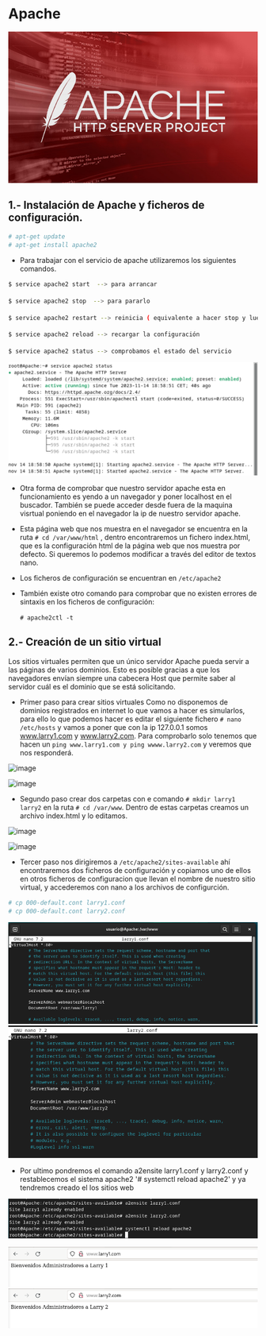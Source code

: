 # Apache

![image](/img/apache-releases-update-for-leading-http-server-showcase_image-2-a-18208.jpg)

## 1.- Instalación de Apache y ficheros de configuración.

```sh
# apt-get update
# apt-get install apache2
```
 
 - Para trabajar con el servicio de apache utilizaremos los siguientes comandos.
  
```sh
$ service apache2 start  --> para arrancar

$ service apache2 stop  --> para pararlo

$ service apache2 restart --> reinicia ( equivalente a hacer stop y luego start )

$ service apache2 reload --> recargar la configuración

$ service apache2 status --> comprobamos el estado del servicio
```

![image](/img/apache1.png)

- Otra forma de comprobar que nuestro servidor apache esta en funcionamiento es yendo a un navegador y poner localhost en el buscador. También se puede acceder desde fuera de la maquina visrtual poniendo en el navegador la ip de nuestro servidor apache.

- Esta página web que nos muestra en el navegador se encuentra en la ruta  `# cd /var/www/html` , dentro encontraremos un fichero index.html, que es la configuración html de la página web que nos muestra por defecto. Si queremos lo podemos modificar a través del editor de textos nano.

- Los ficheros de configuración se encuentran en  ``` /etc/apache2 ```
- También existe otro comando para comprobar que no existen errores de sintaxis en los ficheros de configuración:
  
  ``` # apache2ctl -t ```

## 2.- Creación de un sitio virtual

Los sitios virtuales permiten que un único servidor Apache pueda servir a las páginas de varios dominios. Esto es posible gracias a que los navegadores envían siempre una cabecera Host que permite saber al servidor cuál es el dominio que se está solicitando.

- Primer paso para crear sitios virtuales
  Como no disponemos de dominios registrados en internet lo que vamos a hacer es simularlos, para ello lo que podemos hacer es editar el siguiente fichero ``` # nano /etc/hosts ``` y vamos a poner que con la ip 127.0.0.1 somos www.larry1.com y www.larry2.com. Para comprobarlo solo tenemos que hacen un ``` ping www.larry1.com y ping wwww.larry2.com ``` y veremos que nos responderá.

![image](/img/apache2.png)

![image](/img/apache3.png)

- Segundo paso crear dos carpetas con e comando `# mkdir larry1 larry2` en la ruta `# cd /var/www`. Dentro de estas carpetas creamos un archivo index.html y lo editamos.

![image](/img/apache4.png)

![image](/img/apache5.png)

- Tercer paso nos dirigiremos a `/etc/apache2/sites-available` ahí encontraremos dos ficheros de configuración y copiamos uno de ellos en otros ficheros de configuracion que llevan el nombre de nuestro sitio virtual, y accederemos con nano a los archivos de configurción. 

```sh
# cp 000-default.cont larry1.conf
# cp 000-default.cont larry2.conf
```

![image](/img/apache6.png)
![image](/img/apache9.png)


- Por ultimo pondremos el comando a2ensite larry1.conf y larry2.conf y restablecemos el sistema apache2 '# systemctl reload apache2'
 y ya tendremos creado el los sitios web

![image](/img/apache10.png)

![imge](/img/apache11.png)
![imge](/img/apache12.png)

